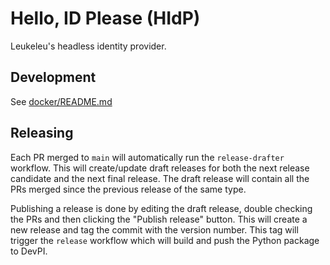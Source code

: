 # Hello, ID Please (HIdP)

Leukeleu's headless identity provider.

## Development

See [docker/README.md](docker/README.md)

## Releasing

Each PR merged to `main` will automatically run the `release-drafter` workflow. This will create/update
draft releases for both the next release candidate and the next final release. The draft release will
contain all the PRs merged since the previous release of the same type.

Publishing a release is done by editing the draft release, double checking the PRs and then clicking the
"Publish release" button. This will create a new release and tag the commit with the version number.
This tag will trigger the `release` workflow which will build and push the Python package to DevPI.
